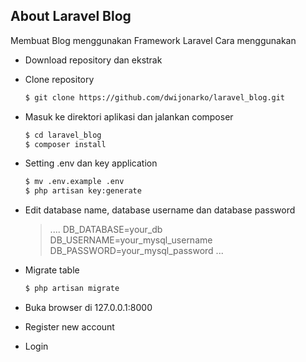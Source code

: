 ## About Laravel Blog

Membuat Blog menggunakan Framework Laravel
Cara menggunakan
- Download repository dan ekstrak
- Clone repository
	```sh
	$ git clone https://github.com/dwijonarko/laravel_blog.git
	```
- Masuk ke direktori aplikasi dan jalankan composer
	```sh
	$ cd laravel_blog
	$ composer install
	```
- Setting .env dan key application
	```sh
	$ mv .env.example .env
	$ php artisan key:generate
	```
- Edit database name, database username dan database password
	>....
	> DB_DATABASE=your_db
 	>DB_USERNAME=your_mysql_username
 	>DB_PASSWORD=your_mysql_password
 	>...
- Migrate table
	```sh
	$ php artisan migrate
	```

- Buka browser di 127.0.0.1:8000
- Register new account
- Login